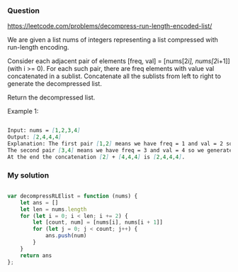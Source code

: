 ### Question

https://leetcode.com/problems/decompress-run-length-encoded-list/

We are given a list nums of integers representing a list compressed with run-length encoding.

Consider each adjacent pair of elements [freq, val] = [nums[2*i], nums[2*i+1]] (with i >= 0).  For each such pair, there are freq elements with value val concatenated in a sublist. Concatenate all the sublists from left to right to generate the decompressed list.

Return the decompressed list.

Example 1:

```md

Input: nums = [1,2,3,4]
Output: [2,4,4,4]
Explanation: The first pair [1,2] means we have freq = 1 and val = 2 so we generate the array [2].
The second pair [3,4] means we have freq = 3 and val = 4 so we generate [4,4,4].
At the end the concatenation [2] + [4,4,4] is [2,4,4,4].

```

### My solution

```js

var decompressRLElist = function (nums) {
    let ans = []
    let len = nums.length
    for (let i = 0; i < len; i += 2) {
        let [count, num] = [nums[i], nums[i + 1]]
        for (let j = 0; j < count; j++) {
            ans.push(num)
        }
    }
    return ans
};

```
